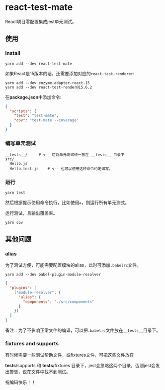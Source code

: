 # react-test-mate

React项目零配置集成jest单元测试。


## 使用

### Install

```shell
yarn add --dev react-test-mate
```

如果React是15版本的话，还需要添加对应的`react-test-renderer`:


```shell
yarn add --dev enzyme-adapter-react-15
yarn add --dev react-test-render@15.6.2
```

在**package.json**中添加命令:

```json
{
  "scripts": {
    "test": "test-mate",
    "cov": "test-mate --coverage"
  }
}
```

### 编写单元测试


```shell
__tests__/     # <-- 可将单元测试统一放在 __tests__ 目录下
src/
  Hello.js
  Hello.test.js    # <-- 也可以使用这种命令约定编写。
```


### 运行

```shell
yarn test
```

然后根据提示使用命令执行，比如使用`a`，则运行所有单元测式。

运行测试，且输出覆盖率。

```shell
yarn cov
```


## 其他问题

### alias

为了测试方便，可能需要配置模块的alias，此时可添加`.babelrc`文件。

```shell
yarn add --dev babel-plugin-module-resolver
```

```json
{
  "plugins": [
    ["module-resolver", {
      "alias": {
        "components": "./src/components"
      }
    }]
  ]
}
```

备注：为了不影响正常文件的编译，可以把`.babelrc`文件放在`__tests__`目录下。


### fixtures and supports

有时候需要一些测试帮助文件，或fixtures文件，可把这些文件放在

__tests__/supports 和 __tests__/fixtures 目录下，jest会忽略这两个目录，否则jest会发出警告，说在文件中找不到测试。


祝编码快乐！！

